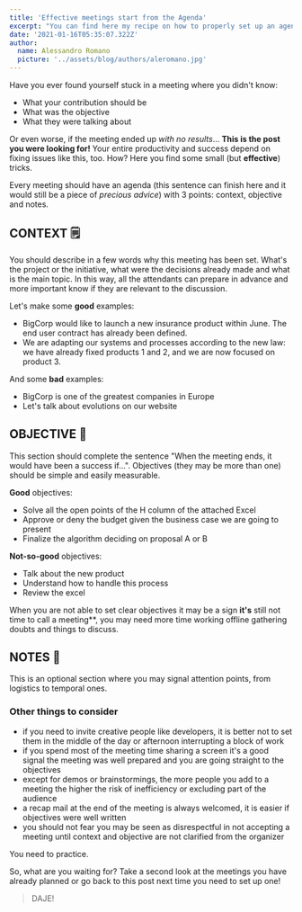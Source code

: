 ```yaml
---
title: 'Effective meetings start from the Agenda'
excerpt: "You can find here my recipe on how to properly set up an agenda for an effective meeting. The questions you'll need to answer beforehand will challenge you at the point you may recognize you don't need the meeting at all."
date: '2021-01-16T05:35:07.322Z'
author:
  name: Alessandro Romano
  picture: '../assets/blog/authors/aleromano.jpg'
---
```


Have you ever found yourself stuck in a meeting where you didn't know:

- What your contribution should be
- What was the objective
- What they were talking about

Or even worse, if the meeting ended up _with no results_…
**This is the post you were looking for!**
Your entire productivity and success depend on fixing issues like this, too. How? Here you find some small (but **effective**) tricks.

Every meeting should have an agenda (this sentence can finish here and it would still be a piece of _precious advice_) with 3 points: context, objective and notes.

## CONTEXT 🗒️

You should describe in a few words why this meeting has been set. What's the project or the initiative, what were the decisions already made and what is the main topic.
In this way, all the attendants can prepare in advance and more important know if they are relevant to the discussion.

Let's make some **good** examples:

- BigCorp would like to launch a new insurance product within June. The end user contract has already been defined.
- We are adapting our systems and processes according to the new law: we have already fixed products 1 and 2, and we are now focused on product 3.

And some **bad** examples:

- BigCorp is one of the greatest companies in Europe
- Let's talk about evolutions on our website

## OBJECTIVE 🎯

This section should complete the sentence "When the meeting ends, it would have been a success if...".
Objectives (they may be more than one) should be simple and easily measurable.

**Good** objectives:

- Solve all the open points of the H column of the attached Excel
- Approve or deny the budget given the business case we are going to present
- Finalize the algorithm deciding on proposal A or B

**Not-so-good** objectives:

- Talk about the new product
- Understand how to handle this process
- Review the excel

When you are not able to set clear objectives it may be a sign **it's** still not time to call a meeting\*\*, you may need more time working offline gathering doubts and things to discuss.

## NOTES 📓

This is an optional section where you may signal attention points, from logistics to temporal ones.

### Other things to consider

- if you need to invite creative people like developers, it is better not to set them in the middle of the day or afternoon interrupting a block of work
- if you spend most of the meeting time sharing a screen it's a good signal the meeting was well prepared and you are going straight to the objectives
- except for demos or brainstormings, the more people you add to a meeting the higher the risk of inefficiency or excluding part of the audience
- a recap mail at the end of the meeting is always welcomed, it is easier if objectives were well written
- you should not fear you may be seen as disrespectful in not accepting a meeting until context and objective are not clarified from the organizer

You need to practice.

So, what are you waiting for? Take a second look at the meetings you have already planned or go back to this post next time you need to set up one!

> DAJE!
